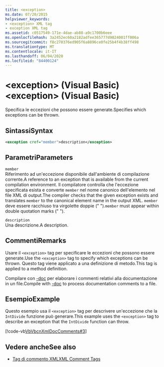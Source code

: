 ```yaml
---
title: <exception>
ms.date: 07/20/2015
helpviewer_keywords:
- <exception> XML tag
- exception XML tag
ms.assetid: c0517549-171e-4dae-ab88-a9c1700b6eee
ms.openlocfilehash: 3a2452ec60a2182adfee365777d9824001ff006a
ms.sourcegitcommit: f8c270376ed905f6a8896ce0fe25b4f4b38ff498
ms.translationtype: MT
ms.contentlocale: it-IT
ms.lasthandoff: 06/04/2020
ms.locfileid: "84400124"
---
```

# <a name="exception-visual-basic"></a><span data-ttu-id="adfe5-101">\<exception> (Visual Basic)</span><span class="sxs-lookup"><span data-stu-id="adfe5-101">\<exception> (Visual Basic)</span></span>
<span data-ttu-id="adfe5-102">Specifica le eccezioni che possono essere generate.</span><span class="sxs-lookup"><span data-stu-id="adfe5-102">Specifies which exceptions can be thrown.</span></span>  
  
## <a name="syntax"></a><span data-ttu-id="adfe5-103">Sintassi</span><span class="sxs-lookup"><span data-stu-id="adfe5-103">Syntax</span></span>  
  
```xml  
<exception cref="member">description</exception>  
```  
  
## <a name="parameters"></a><span data-ttu-id="adfe5-104">Parametri</span><span class="sxs-lookup"><span data-stu-id="adfe5-104">Parameters</span></span>  
 `member`  
 <span data-ttu-id="adfe5-105">Riferimento ad un'eccezione disponibile dall'ambiente di compilazione corrente.</span><span class="sxs-lookup"><span data-stu-id="adfe5-105">A reference to an exception that is available from the current compilation environment.</span></span> <span data-ttu-id="adfe5-106">Il compilatore controlla che l'eccezione specificata esista e converte `member` nel nome canonico dell'elemento nel file XML di output.</span><span class="sxs-lookup"><span data-stu-id="adfe5-106">The compiler checks that the given exception exists and translates `member` to the canonical element name in the output XML.</span></span> <span data-ttu-id="adfe5-107">`member` deve essere racchiuso tra virgolette doppie (" ").</span><span class="sxs-lookup"><span data-stu-id="adfe5-107">`member` must appear within double quotation marks (" ").</span></span>  
  
 `description`  
 <span data-ttu-id="adfe5-108">Una descrizione.</span><span class="sxs-lookup"><span data-stu-id="adfe5-108">A description.</span></span>  
  
## <a name="remarks"></a><span data-ttu-id="adfe5-109">Commenti</span><span class="sxs-lookup"><span data-stu-id="adfe5-109">Remarks</span></span>  
 <span data-ttu-id="adfe5-110">Usare il `<exception>` tag per specificare le eccezioni che possono essere generate.</span><span class="sxs-lookup"><span data-stu-id="adfe5-110">Use the `<exception>` tag to specify which exceptions can be thrown.</span></span> <span data-ttu-id="adfe5-111">Questo tag viene applicato a una definizione di metodo.</span><span class="sxs-lookup"><span data-stu-id="adfe5-111">This tag is applied to a method definition.</span></span>  
  
 <span data-ttu-id="adfe5-112">Compilare con [-doc](../../reference/command-line-compiler/doc.md) per elaborare i commenti relativi alla documentazione in un file.</span><span class="sxs-lookup"><span data-stu-id="adfe5-112">Compile with [-doc](../../reference/command-line-compiler/doc.md) to process documentation comments to a file.</span></span>  
  
## <a name="example"></a><span data-ttu-id="adfe5-113">Esempio</span><span class="sxs-lookup"><span data-stu-id="adfe5-113">Example</span></span>  
 <span data-ttu-id="adfe5-114">Questo esempio usa il `<exception>` tag per descrivere un'eccezione che la `IntDivide` funzione può generare.</span><span class="sxs-lookup"><span data-stu-id="adfe5-114">This example uses the `<exception>` tag to describe an exception that the `IntDivide` function can throw.</span></span>  
  
 [!code-vb[VbVbcnXmlDocComments#3](~/samples/snippets/visualbasic/VS_Snippets_VBCSharp/VbVbcnXmlDocComments/VB/Class1.vb#3)]  
  
## <a name="see-also"></a><span data-ttu-id="adfe5-115">Vedere anche</span><span class="sxs-lookup"><span data-stu-id="adfe5-115">See also</span></span>

- [<span data-ttu-id="adfe5-116">Tag di commento XML</span><span class="sxs-lookup"><span data-stu-id="adfe5-116">XML Comment Tags</span></span>](index.md)
